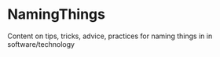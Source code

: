 # NamingThings
Content on tips, tricks, advice, practices for naming things in in software/technology

